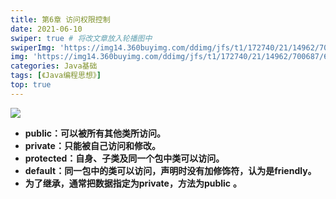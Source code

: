 ```yaml
---
title: 第6章 访问权限控制
date: 2021-06-10
swiper: true # 将改文章放入轮播图中
swiperImg: 'https://img14.360buyimg.com/ddimg/jfs/t1/172740/21/14962/700687/60c7fae7E481990ce/9f76582922c4f613.jpg' # 该文章在轮播图中的图片
img: 'https://img14.360buyimg.com/ddimg/jfs/t1/172740/21/14962/700687/60c7fae7E481990ce/9f76582922c4f613.jpg' # 该文章图片，可以是本地目录下图片也可以是http://xxx图片
categories: Java基础
tags: [《Java编程思想》]
top: true
---
```


![](https://img11.360buyimg.com/ddimg/jfs/t1/181179/18/9114/48938/60c7583eE281939e9/7e2ddeae94364274.jpg)

- **public：可以被所有其他类所访问。**
- **private：只能被自己访问和修改。**
- **protected：自身、子类及同一个包中类可以访问。**
- **default：同一包中的类可以访问，声明时没有加修饰符，认为是friendly。**
- **为了继承，通常把数据指定为private，方法为public** **。**
